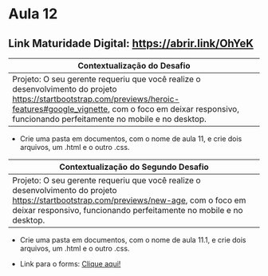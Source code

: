 # Aula 12

## Link Maturidade Digital: https://abrir.link/OhYeK

|Contextualização do Desafio|
|-|
|Projeto: O seu gerente requeriu que você realize o desenvolvimento do projeto https://startbootstrap.com/previews/heroic-features#google_vignette, com o foco em deixar responsivo, funcionando perfeitamente no mobile e no desktop.|
- Crie uma pasta em documentos, com o nome de aula 11, e crie dois arquivos, um .html e o outro .css. 

|Contextualização do Segundo Desafio|
|-|
|Projeto: O seu gerente requeriu que você realize o desenvolvimento do projeto https://startbootstrap.com/previews/new-age, com o foco em deixar responsivo, funcionando perfeitamente no mobile e no desktop.|
- Crie uma pasta em documentos, com o nome de aula 11.1, e crie dois arquivos, um .html e o outro .css.

- Link para o forms: <a href="#">Clique aqui!</a>